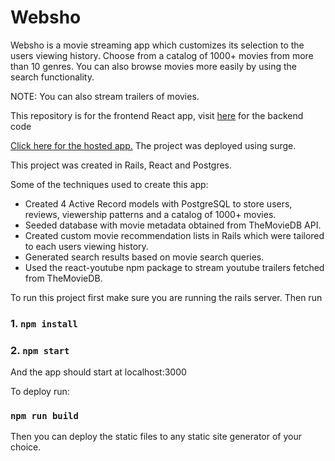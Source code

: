 # Websho

Websho is a movie streaming app which customizes its selection to the users viewing history.
Choose from a catalog of 1000+ movies from more than 10 genres. You can also browse movies more easily by using the search functionality. 

NOTE: You can also stream trailers of movies.

This repository is for the frontend React app, visit [here](https://github.com/JahazielGuzman/websho) for the backend code 

[Click here for the hosted app.](http://websho.jahazielguzman.com) The project was deployed using surge.

This project was created in Rails, React and Postgres.

Some of the techniques used to create this app:
+ Created 4 Active Record models with PostgreSQL to store users, reviews, viewership patterns and a catalog of 1000+ movies.
+ Seeded database with movie metadata obtained from TheMovieDB API.
+ Created custom movie recommendation lists in Rails which were tailored to each users viewing history.
+ Generated search results based on movie search queries.
+ Used the react-youtube npm package to stream youtube trailers fetched from TheMovieDB.

To run this project first make sure you are running the rails server. Then run 

### 1. `npm install`
### 2. `npm start`

And the app should start at localhost:3000

To deploy run:

### `npm run build`

Then you can deploy the static files to any static site generator of your choice.
